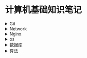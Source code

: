 # 计算机基础知识笔记

<details>
  <summary>Git</summary>
  
- [gh-pages](./Git/gh-pages.md)
- [场景操作](./Git/场景操作.md)
- [基础操作](./Git/基础操作.md)
- [多人集成](./Git/多人集成.md)
- [持续集成](./Git/持续集成.md)
- [最小配置](./Git/最小配置.md)

</details>
  
<details>
  <summary>Network</summary>
  
- [CDN](./Network/CDN.md)
- [Cookie](./Network/Cookie.md)
- [HTTP](./Network/HTTP.md)
- [HTTPS](./Network/HTTPS.md)
- [HTTP状态码](./Network/HTTP状态码.md)
- [HTTP请求方法](./Network/HTTP请求方法.md)
- [HTTP首部](./Network/HTTP首部.md)
- [IP](./Network/IP.md)
- [ServiceWorkers](./Network/ServiceWorkers.md)
- [TCP与UDP](./Network/TCP与UDP.md)
- [WebSocket](./Network/WebSocket.md)
- [WEB服务器](./Network/WEB服务器.md)
- [对HTTP的改进](./Network/对HTTP的改进.md)
- [强制缓存与协商缓存](./Network/强制缓存与协商缓存.md)
- [数据传输过程与协议](./Network/数据传输过程与协议.md)
- [网络基础](./Network/网络基础.md)
- [长连接与短连接](./Network/长连接与短连接.md)

</details>
  
<details>
  <summary>Nginx</summary>
  
- [基础](./Nginx/基础.md)

</details>
  
<details>
  <summary>os</summary>
  
- [LRU_Cache](./os/LRU_Cache.md)
- [MD5](./os/MD5.md)

</details>
  
<details>
  <summary>数据库</summary>
  
- [MySQL](./数据库/MySQL.md)
- [Redis](./数据库/Redis.md)
- [数据库基础](./数据库/数据库基础.md)

</details>
  
<details>
  <summary>算法</summary>
  
- [串](./算法/串.md)
- [二叉树](./算法/二叉树.md)
- [位运算](./算法/位运算.md)
- [分治](./算法/分治.md)
- [动态规划](./算法/动态规划.md)
- [图](./算法/图.md)
- [广度优先搜索](./算法/广度优先搜索.md)
- [排列组合](./算法/排列组合.md)
- [排序](./算法/排序.md)
- [散列表](./算法/散列表.md)
- [查找](./算法/查找.md)
- [深度优先搜索](./算法/深度优先搜索.md)
- [知识点](./算法/知识点.md)
- [贪心](./算法/贪心.md)
- [递归](./算法/递归.md)

</details>
  